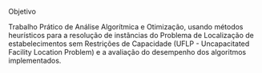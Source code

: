 Objetivo

Trabalho Prático de Análise Algorítmica e Otimização, usando métodos heurísticos para a resolução de instâncias do Problema de Localização de estabelecimentos sem Restrições de Capacidade (UFLP - Uncapacitated Facility Location Problem) e a avaliação do desempenho dos algoritmos implementados.
